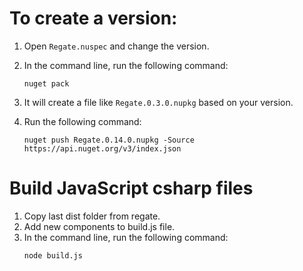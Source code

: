 # To create a version:

1. Open `Regate.nuspec` and change the version.
2. In the command line, run the following command:
   ```
   nuget pack
   ```

3. It will create a file like `Regate.0.3.0.nupkg` based on your version.
4. Run the following command:
   ```
   nuget push Regate.0.14.0.nupkg -Source https://api.nuget.org/v3/index.json
   ```


# Build JavaScript csharp files

1. Copy last dist folder from regate.
2. Add new components to build.js file.
3. In the command line, run the following command:
   ```
   node build.js
   ```